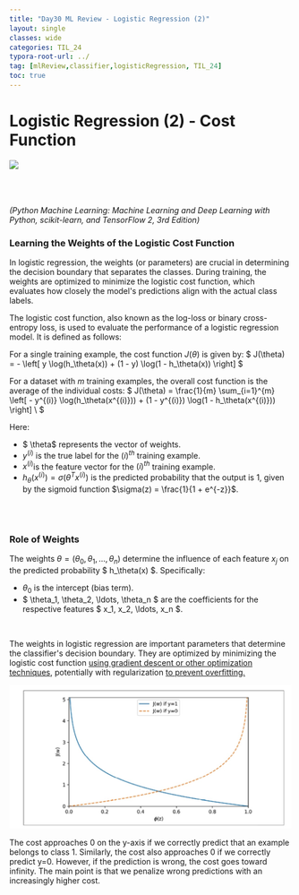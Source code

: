 ```yaml
---
title: "Day30 ML Review - Logistic Regression (2)"
layout: single
classes: wide
categories: TIL_24
typora-root-url: ../
tag: [mlReview,classifier,logisticRegression, TIL_24]
toc: true 
---
```


# Logistic Regression (2) - Cost Function

<img src="/blog/images/2024-07-20-TIL24_Day30/8DC72E9E-4FC0-4784-A2D3-FC419E3EDFE4_1_105_c.jpeg">

<br><br>

*(Python Machine Learning: Machine Learning and Deep Learning with Python, scikit-learn, and TensorFlow 2, 3rd Edition)*

### Learning the Weights of the Logistic Cost Function

In logistic regression, the weights (or parameters) are crucial in determining the decision boundary that separates the classes. During training, the weights are optimized to minimize the logistic cost function, which evaluates how closely the model's predictions align with the actual class labels.

The logistic cost function, also known as the log-loss or binary cross-entropy loss, is used to evaluate the performance of a logistic regression model. It is defined as follows:

For a single training example, the cost function $J(\theta)$ is given by:
$ J(\theta) = - \left[ y \log(h_\theta(x)) + (1 - y) \log(1 - h_\theta(x)) \right] $

For a dataset with $m$ training examples, the overall cost function is the average of the individual costs:
$ J(\theta) = \frac{1}{m} \sum_{i=1}^{m} \left[ - y^{(i)} \log(h_\theta(x^{(i)})) + (1 - y^{(i)}) \log(1 - h_\theta(x^{(i)})) \right] \ $ 

Here:

- $ \theta$ represents the vector of weights.
- $y^{(i)}$ is the true label for the $(i)^{th}$ training example.
- $x^{(i)}$is the feature vector for the  $(i)^{th}$ training example.
- $h_\theta(x^{(i)}) = \sigma(\theta^T x^{(i)})$ is the predicted probability that the output is 1, given by the sigmoid function $\sigma(z) = \frac{1}{1 + e^{-z}}$.

<br><br>

### Role of Weights

The weights $\theta = (\theta_0, \theta_1, \ldots, \theta_n)$ determine the influence of each feature $x_j$ on the predicted probability $ h_\theta(x) $. Specifically:

- $\theta_0$ is the intercept (bias term).
- $ \theta_1, \theta_2, \ldots, \theta_n $ are the coefficients for the respective features $ x_1, x_2, \ldots, x_n $. 

<br>

The weights in logistic regression are important parameters that determine the classifier's decision boundary. They are optimized by minimizing the logistic cost function <u>using gradient descent or other optimization techniques</u>, potentially with regularization <u>to prevent overfitting.</u>



![image-20240725180102445](/images/2024-07-20-TIL24_Day30/image-20240725180102445.png)

The cost approaches 0 on the y-axis if we correctly predict that an example belongs to class 1. Similarly, the cost also approaches 0 if we correctly predict y=0. However, if the prediction is wrong, the cost goes toward infinity. The main point is that we penalize wrong predictions with an increasingly higher cost.
